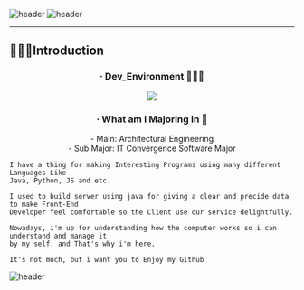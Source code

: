 ![header](https://capsule-render.vercel.app/api?type=waving&color=0:FFFFFFFF,100:FFFFFF&section=header&descSize=15&height=100)
![header](https://capsule-render.vercel.app/api?type=waving&color=0:FFFFFF,100:FFFFFF&height=100&section=header&text=This+is+Jay&fontSize=50&fontColor=95a5a6&fontAlign=50&fontAlignY=38&animation=twinkling&desc=The%20Post%20CEO%20Aggregation&descSize=15&height=100)

---
## 🙋🏽‍♂️Introduction

  <h3 align="center">· Dev_Environment 🧑🏻‍💻</h3>
<p align="center">
  <img src='https://img.shields.io/badge/apple%20silicon-333333?style=for-the-badge&logo=apple&logoColor=white'/>
</p>

<h3 align="center">· What am i Majoring in 🏫</h3>
<p align="center">
  - Main: Architectural Engineering </br>
  - Sub Major: IT Convergence Software Major

```
I have a thing for making Interesting Programs using many different Languages Like
Java, Python, JS and etc.

I used to build server using java for giving a clear and precide data to make Front-End
Developer feel comfortable so the Client use our service delightfully.

Nowadays, i'm up for understanding how the computer works so i can understand and manage it 
by my self. and That's why i'm here. 

It's not much, but i want you to Enjoy my Github 
```
</p>

![header](https://capsule-render.vercel.app/api?type=waving&color=0:FFFFFFFF,100:FFFFFFFF&section=footer&descSize=15&height=100)
